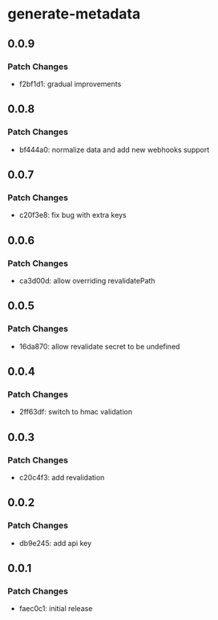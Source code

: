 # generate-metadata

## 0.0.9

### Patch Changes

- f2bf1d1: gradual improvements

## 0.0.8

### Patch Changes

- bf444a0: normalize data and add new webhooks support

## 0.0.7

### Patch Changes

- c20f3e8: fix bug with extra keys

## 0.0.6

### Patch Changes

- ca3d00d: allow overriding revalidatePath

## 0.0.5

### Patch Changes

- 16da870: allow revalidate secret to be undefined

## 0.0.4

### Patch Changes

- 2ff63df: switch to hmac validation

## 0.0.3

### Patch Changes

- c20c4f3: add revalidation

## 0.0.2

### Patch Changes

- db9e245: add api key

## 0.0.1

### Patch Changes

- faec0c1: initial release
